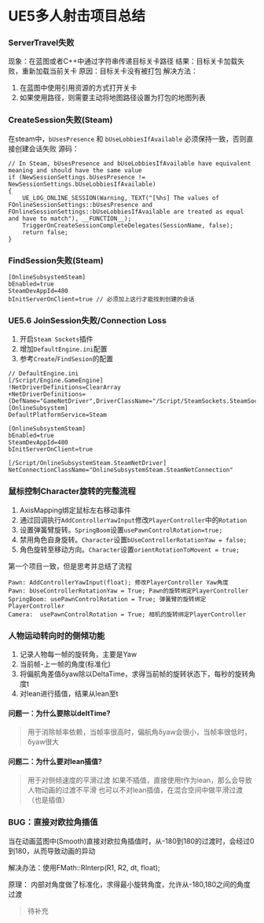 # UE5多人射击项目总结


### ServerTravel失败

现象：在蓝图或者C++中通过字符串传递目标关卡路径
结果：目标关卡加载失败，重新加载当前关卡
原因：目标关卡没有被打包
解决方法：
1. 在蓝图中使用引用资源的方式打开关卡
2. 如果使用路径，则需要主动将地图路径设置为打包的地图列表

### CreateSession失败(Steam)
在steam中，``bUsesPresence`` 和 ``bUseLobbiesIfAvailable`` 必须保持一致，否则直接创建会话失败
源码：
```
// In Steam, bUsesPresence and bUseLobbiesIfAvailable have equivalent meaning and should have the same value
if (NewSessionSettings.bUsesPresence != NewSessionSettings.bUseLobbiesIfAvailable)
{
	UE_LOG_ONLINE_SESSION(Warning, TEXT("[%hs] The values of FOnlineSessionSettings::bUsesPresence and FOnlineSessionSettings::bUseLobbiesIfAvailable are treated as equal and have to match"), __FUNCTION__);
	TriggerOnCreateSessionCompleteDelegates(SessionName, false);
	return false;
}
```

### FindSession失败(Steam)

```
[OnlineSubsystemSteam]
bEnabled=true
SteamDevAppId=480
bInitServerOnClient=true // 必须加上这行才能找到创建的会话
```

### UE5.6 JoinSession失败/Connection Loss

1. 开启``Steam Sockets``插件
2. 增加``DefaultEngine.ini``配置
3. 参考``Create``/``FindSesion``的配置

```
// DefaultEngine.ini
[/Script/Engine.GameEngine]
!NetDriverDefinitions=ClearArray
+NetDriverDefinitions=(DefName="GameNetDriver",DriverClassName="/Script/SteamSockets.SteamSocketsNetDriver",DriverClassNameFallback="OnlineSubsystemUtils.IpNetDriver")
[OnlineSubsystem]
DefaultPlatformService=Steam

[OnlineSubsystemSteam]
bEnabled=true
SteamDevAppId=480
bInitServerOnClient=true

[/Script/OnlineSubsystemSteam.SteamNetDriver]
NetConnectionClassName="OnlineSubsystemSteam.SteamNetConnection"
```

### 鼠标控制Character旋转的完整流程

1. AxisMapping绑定鼠标左右移动事件
2. 通过回调执行``AddControllerYawInput``修改``PlayerController``中的``Rotation``
3. 设置弹簧臂旋转。``SpringBoom``设置``usePawnControlRotation=true;``
4. 禁用角色自身旋转。``Character``设置``bUseControllerRotationYaw = false;``
5. 角色旋转至移动方向。``Character``设置``orientRotationToMovent = true;``

第一个项目一致，但是思考并总结了流程
```
Pawn: AddControllerYawInput(float); 修改PlayerController Yaw角度
Pawn: bUseControllerRotationYaw = True; Pawn的旋转绑定PlayerController
SpringBoom: usePawnControlRotation = True; 弹簧臂的旋转绑定PlayerController
Camera:  usePawnControlRotation = True; 相机的旋转绑定PlayerController
```

### 人物运动转向时的侧倾功能

1. 记录人物每一帧的旋转角，主要是Yaw
2. 当前帧-上一帧的角度(标准化)
3. 将偏航角差值δyaw除以DeltaTime，求得当前帧的旋转状态下，每秒的旋转角度t
4. 对lean进行插值，结果从lean至t

#### 问题一：为什么要除以deltTime?

> 用于消除帧率依赖，当帧率很高时，偏航角δyaw会很小，当帧率很低时，δyaw很大

#### 问题二：为什么要对lean插值?

> 用于对侧倾速度的平滑过渡
> 如果不插值，直接使用t作为lean，那么会导致人物动画的过渡不平滑
> 也可以不对lean插值，在混合空间中做平滑过渡（也是插值）

### BUG：直接对欧拉角插值

当在动画蓝图中(Smooth)直接对欧拉角插值时，从-180到180的过渡时，会经过0到180，从而导致动画的异动

解决办法：使用FMath::RInterp(R1, R2, dt, float);

原理： 内部对角度做了标准化，求得最小旋转角度，允许从-180,180之间的角度过渡



> 待补充
